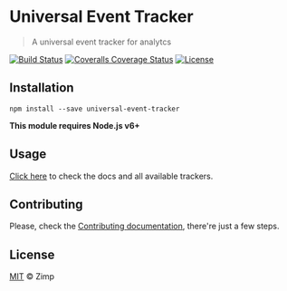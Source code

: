 # Universal Event Tracker

> A universal event tracker for analytcs

[![Build Status][travis-image]][travis-url]
[![Coveralls Coverage Status][coverage-image]][coverage-url]
[![License][license-image]][license-url]

## Installation

```console
npm install --save universal-event-tracker
```

**This module requires Node.js v6+**

## Usage

[Click here](docs/README.md) to check the docs and all available trackers.

## Contributing

Please, check the [Contributing documentation](CONTRIBUTING.md), there're just a few steps.

## License

[MIT][license-url] &copy; Zimp

[travis-image]: https://img.shields.io/travis/ZimpFidelidade/universal-event-tracker.svg?style=flat-square
[travis-url]: https://travis-ci.org/ZimpFidelidade/universal-event-tracker
[coverage-image]: https://img.shields.io/coveralls/ZimpFidelidade/universal-event-tracker/master.svg?style=flat-square
[coverage-url]: https://coveralls.io/r/ZimpFidelidade/universal-event-tracker?branch=master
[license-image]: https://img.shields.io/badge/license-MIT-blue.svg?style=flat-square
[license-url]: https://zimp.mit-license.org/
